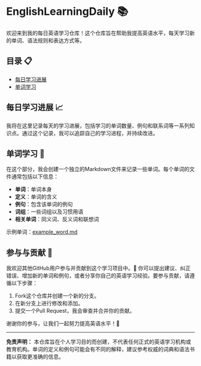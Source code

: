 # EnglishLearningDaily 📚
欢迎来到我的每日英语学习仓库！这个仓库旨在帮助我提高英语水平，每天学习新的单词、语法规则和表达方式等。

## 目录 📋

- [每日学习进展](#每日学习进展)
- [单词学习](#单词学习)

<!--- [语法规则](#语法规则) -->

## 每日学习进展 📈

我将在这里记录每天的学习进展，包括学习的单词数量、例句和联系词等一系列知识点。通过这个记录，我可以追踪自己的学习进程，并持续改进。

## 单词学习 📖

在这个部分，我会创建一个独立的Markdown文件来记录一些单词。每个单词的文件通常包括以下信息：

- **单词**：单词本身
- **定义**：单词的含义
- **例句**：包含该单词的例句
- **词组**：一些词组以及习惯用语
- **相关单词**：同义词、反义词和联想词

示例单词：[example_word.md](example_word.md)

<!--- ## 语法规则

在这个部分，我会深入研究英语的语法规则、常见错误以及其他与语言结构相关的内容。这有助于我更好地理解和运用英语。 -->

## 参与与贡献 🤝

我欢迎其他GitHub用户参与并贡献到这个学习项目中。🙌 你可以提出建议、纠正错误、增加新的单词和例句，或者分享你自己的英语学习经验。要参与贡献，请遵循以下步骤：

1. Fork这个仓库并创建一个新的分支。
2. 在新分支上进行修改和添加。
3. 提交一个Pull Request，我会审查并合并你的贡献。

谢谢你的参与，让我们一起努力提高英语水平！🌟

---

**免责声明：** 本仓库旨在个人学习目的而创建，不代表任何正式的英语学习机构或教育机构。单词的定义和例句可能会有不同的解释，建议参考权威的词典和语法书籍以获取更准确的信息。
